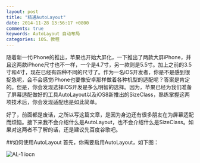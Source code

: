 ```yaml
---
layout: post
title: "精通AutoLayout"
date: 2014-11-28 13:56:17 +0800
comments: true
keywords: AutoLayout 自动布局
categories: iOS、教程
---
```

随着新一代iPhone的推出，苹果也开始大屏化，一下推出了两款大屏iPhone，并且这两款iPhone尺寸也不一样，一个是4.7寸，另一款则是5.5寸。加上之前的3.5寸和4寸，现在已经有四种不同的尺寸了。作为一名iOS开发者，你是不是感到很捉急呢，会不会感觉iPhone也要像安卓那样做着各种机型的适配呢？答案是肯定的。但是，你会发现选择iOS开发是多么明智的选择。因为，苹果已经为我们准备了屏幕适配做好的工具AutoLayout以及iOS8新推出的SizeClass，熟练掌握这两项技术后，你会发现适配也是如此简单。

好了，前面都是废话，之所以写这篇文章，是因为身边还有很多朋友在为屏幕适配而烦恼。接下来我不会介绍什么是AutoLayout，也不会介绍什么是SizeClass。如果对这两者不了解的话，还是建议先百度谷歌吧。

<!--more-->

##如何使用AutoLayout
首先，你需要启用AutoLayout，如下图：

![AL-1 iocn](/images/blogImages/AL-1.png)


